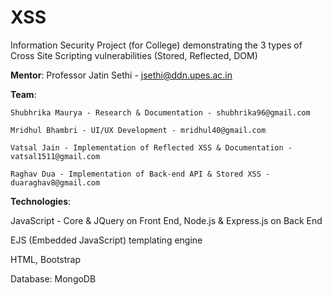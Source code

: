 # XSS
Information Security Project (for College) demonstrating the 3 types of Cross Site Scripting vulnerabilities (Stored, Reflected, DOM)

**Mentor**: Professor Jatin Sethi - jsethi@ddn.upes.ac.in

**Team**:

    Shubhrika Maurya - Research & Documentation - shubhrika96@gmail.com
    
    Mridhul Bhambri - UI/UX Development - mridhul40@gmail.com
    
    Vatsal Jain - Implementation of Reflected XSS & Documentation - vatsal1511@gmail.com
    
    Raghav Dua - Implementation of Back-end API & Stored XSS - duaraghav8@gmail.com
    
**Technologies**:

  JavaScript - Core & JQuery on Front End, Node.js & Express.js on Back End
  
  EJS (Embedded JavaScript) templating engine
  
  HTML, Bootstrap
  
  Database: MongoDB
